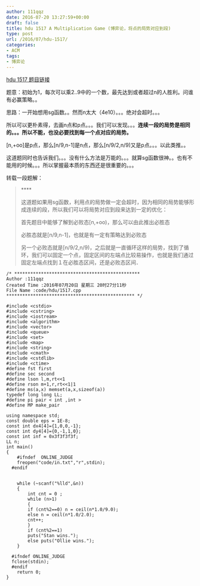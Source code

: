 ```yaml
---
author: 111qqz
date: 2016-07-20 13:27:59+00:00
draft: false
title: hdu 1517 A Multiplication Game (博弈论，将点的局势对应到段)
type: post
url: /2016/07/hdu-1517/
categories:
- ACM
tags:
- 博弈论
---
```


[hdu 1517 题目链接](http://acm.hdu.edu.cn/showproblem.php?pid=1517)

题意：初始为1，每次可以乘2..9中的一个数，最先达到或者超过n的人胜利。问谁有必赢策略。。

思路：一开始想用sg函数。。然而n太大（4e10）。。。绝对会超时。。。

所以可以更朴素得，去画n点和p点。。。我们可以发现。。。**连续一段的局势是相同的。。。所以不能，也没必要找到每一个点对应的局势。**

[n,+oo]是p点，那么[n/9,n-1]是n点，那么[n/9/2,n/9)又是p点。。。以此类推。。

这道题同时也告诉我们。。。没有什么方法是万能的。。。就算sg函数很神。。也有不能用的时候。。。所以掌握最本质的东西还是很重要的。。。



转载一段题解：


<blockquote>****

这道题如果用sg函数，利用点的局势做一定会超时，因为相同的局势能够形成连续的段，所以我们可以将局势对应到段来达到一定的优化：

首先题目中能够了解到必败态[n,+oo)，那么可以由此推出必胜态

必胜态就是[n/9,n-1]，也就是有一定有策略达到必败态

另一个必败态就是[n/9/2,n/9)，之后就是一直循环这样的局势，找到了循环，我们可以固定一个点，固定区间的左端点比较易操作，也就是我们通过固定左端点找到１在必胜态区间，还是必败态区间．</blockquote>




 
 

    
    /* ***********************************************
    Author :111qqz
    Created Time :2016年07月20日 星期三 20时27分11秒
    File Name :code/hdu/1517.cpp
    ************************************************ */
    
    #include <cstdio>
    #include <cstring>
    #include <iostream>
    #include <algorithm>
    #include <vector>
    #include <queue>
    #include <set>
    #include <map>
    #include <string>
    #include <cmath>
    #include <cstdlib>
    #include <ctime>
    #define fst first
    #define sec second
    #define lson l,m,rt<<1
    #define rson m+1,r,rt<<1|1
    #define ms(a,x) memset(a,x,sizeof(a))
    typedef long long LL;
    #define pi pair < int ,int >
    #define MP make_pair
    
    using namespace std;
    const double eps = 1E-8;
    const int dx4[4]={1,0,0,-1};
    const int dy4[4]={0,-1,1,0};
    const int inf = 0x3f3f3f3f;
    LL n;
    int main()
    {
    	#ifndef  ONLINE_JUDGE 
    	freopen("code/in.txt","r",stdin);
      #endif
    	
    
    	while (~scanf("%lld",&n))
    	{
    	    int cnt = 0 ;
    	    while (n>1)
    	    {
    		if (cnt%2==0) n = ceil(n*1.0/9.0);
    		else n = ceil(n*1.0/2.0);
    		cnt++;
    	    }
    	    if (cnt%2==1)
    		puts("Stan wins.");
    	    else puts("Ollie wins.");
    	}
    
      #ifndef ONLINE_JUDGE  
      fclose(stdin);
      #endif
        return 0;
    }
    



